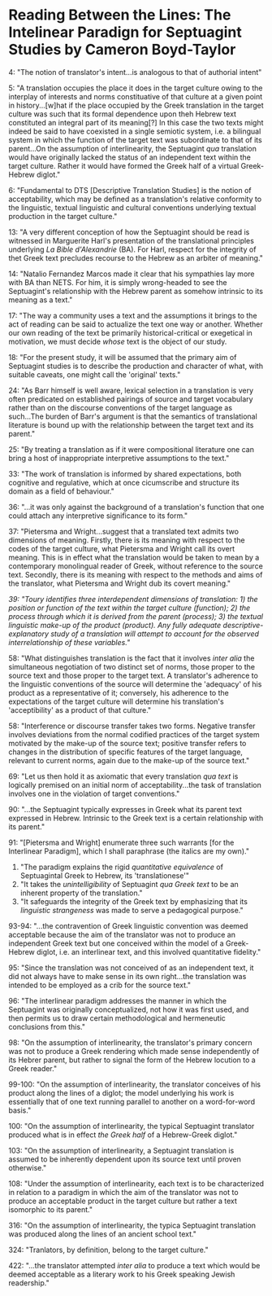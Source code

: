 # Reading Between the Lines: The Intelinear Paradign for Septuagint Studies by Cameron Boyd-Taylor

4: "The notion of translator's intent...is analogous to that of authorial intent"

5: "A translation occupies the place it does in the target culture owing to the interplay of interests and norms constituative of that culture at a given point in history...[w]hat if the place occupied by the Greek translation in the target culture was such that its formal dependence upon theh Hebrew text constituted an integral part of its meaning[?] In this case the two texts might indeed be said to have coexisted in a single semiotic system, i.e. a bilingual system in which the function of the target text was subordinate to that of its parent...On the assumption of interlinearity, the Septuagint _qua_ translation would have originally lacked the status of an independent text within the target culture. Rather it would have formed the Greek half of a virtual Greek-Hebrew diglot."

6: "Fundamental to DTS [Descriptive Translation Studies] is the notion of acceptability, which may be defined as a translation's relative conformity to the linguistic, textual linguistic and cultural conventions underlying textual production in the target culture."

13: "A very different conception of how the Septuagint should be read is witnessed in Marguerite Harl's presentation of the translational principles underlying _La Bible d'Alexandrie_ (BA). For Harl, respect for the integrity of thet Greek text precludes recourse to the Hebrew as an arbiter of meaning."

14: "Natalio Fernandez Marcos made it clear that his sympathies lay more with BA than NETS. For him, it is simply wrong-headed to see the Septuagint's relationship with the Hebrew parent as somehow intrinsic to its meaning as a text."

17: "The way a community uses a text and the assumptions it brings to the act of reading can be said to actualize the text one way or another. Whether our own reading of the text be primarily historical-critical or exegetical in motivation, we must decide _whose_ text is the object of our study.

18: "For the present study, it will be assumed that the primary aim of Septuagint studies is to describe the production and character of what, with suitable caveats, one might call the 'original' texts."

24: "As Barr himself is well aware, lexical selection in a translation is very often predicated on established pairings of source and target vocabulary rather than on the discourse conventions of the target language as such...The burden of Barr's argument is that the semantics of translational literature is bound up with the relationship between the target text and its parent."

25: "By treating a translation as if it were compositional literature one can bring a host of inappropriate interpretive assumptions to the text."

33: "The work of translation is informed by shared expectations, both cognitive and regulative, which at once cicumscribe and structure its domain as a field of behaviour."

36: "...it was only against the background of a translation's function that one could attach any interpretive significance to its form."

37: "Pietersma and Wright...suggest that a translated text admits two dimensions of meaning. Firstly, there is its meaning with respect to the codes of the target culture, what Pietersma and Wright call its overt meaning. This is in effect what the translation would be taken to mean by a contemporary monolingual reader of Greek, without reference to the source text. Secondly, there is its meaning with respect to the methods and aims of the translator, what Pietersma and Wright dub its covert meaning."

*39: "Toury identifies three interdependent dimensions of translation: 1) the position or function of the text within the target culture (function); 2) the process through which it is derived from the parent (process); 3) the textual linguistic make-up of the product (product). Any fully adequate descriptive-explanatory study of a translation will attempt to account for the observed interrelationship of these variables."*

58: "What distinguishes translation is the fact that it involves _inter alia_ the simultaneous negotiation of two distinct set of norms, those proper to the source text and those proper to the target text. A translator's adherence to the linguistic conventions of the source will determine the 'adequacy' of his product as a representative of it; conversely, his adherence to the expectations of the target culture will determine his translation's 'acceptibility' as a product of that culture."

58: "Interference or discourse transfer takes two forms. Negative transfer involves deviations from the normal codified practices of the target system motivated by the make-up of the source text; positive transfer refers to changes in the distribution of specific features of the target language, relevant to current norms, again due to the make-up of the source text."

69: "Let us then hold it as axiomatic that every translation _qua text_ is logically premised on an initial norm of acceptability...the task of translation involves one in the violation of target conventions."

90: "...the Septuagint typically expresses in Greek what its parent text expressed in Hebrew. Intrinsic to the Greek text is a certain relationship with its parent."

91: "[Pietersma and Wright] enumerate three such warrants [for the Interlinear Paradigm], which I shall paraphrase (the italics are my own)."
1) "The paradigm explains the rigid _quantitative equivalence_ of Septuagintal Greek to Hebrew, its 'translationese'"
2) "It takes the _unintelligibility_ of Septuagint _qua Greek text_ to be an inherent property of the translation."
3) "It safeguards the integrity of the Greek text by emphasizing that its _linguistic strangeness_ was made to serve a pedagogical purpose."

93-94: "...the contravention of Greek linguistic convention was deemed acceptable because the aim of the translator was not to produce an independent Greek text but one conceived within the model of a Greek-Hebrew diglot, i.e. an interlinear text, and this involved quantitative fidelity."

95: "Since the translation was not conceived of as an independent text, it did not always have to make sense in its own right...the translation was intended to be employed as a crib for the source text."

96: "The interlinear paradigm addresses the manner in which the Septuagint was originally conceptualized, not how it was first used, and then permits us to draw certain methodological and hermeneutic conclusions from this."

98: "On the assumption of interlinearity, the translator's primary concern was not to produce a Greek rendering which made sense independently of its Hebrer parent, but rather to signal the form of the Hebrew locution to a Greek reader."

99-100: "On the assumption of interlinearity, the translator conceives of his product along the lines of a diglot; the model underlying his work is essentially that of one text running parallel to another on a word-for-word basis."

100: "On the assumption of interlinearity, the typical Septuagint translator produced what is in effect _the Greek half_ of a Hebrew-Greek diglot."

103: "On the assumption of interlinearity, a Septuagint translation is assumed to be inherently dependent upon its source text until proven otherwise."

108: "Under the assumption of interlinearity, each text is to be characterized in relation to a paradigm in which the aim of the translator was not to produce an acceptable product in the target culture but rather a text isomorphic to its parent."

316: "On the assumption of interlinearity, the typica Septuagint translation was produced along the lines of an ancient school text."

324: "Tranlators, by definition, belong to the target culture."

422: "...the translator attempted _inter alia_ to produce a text which would be deemed acceptable as a literary work to his Greek speaking Jewish readership."
